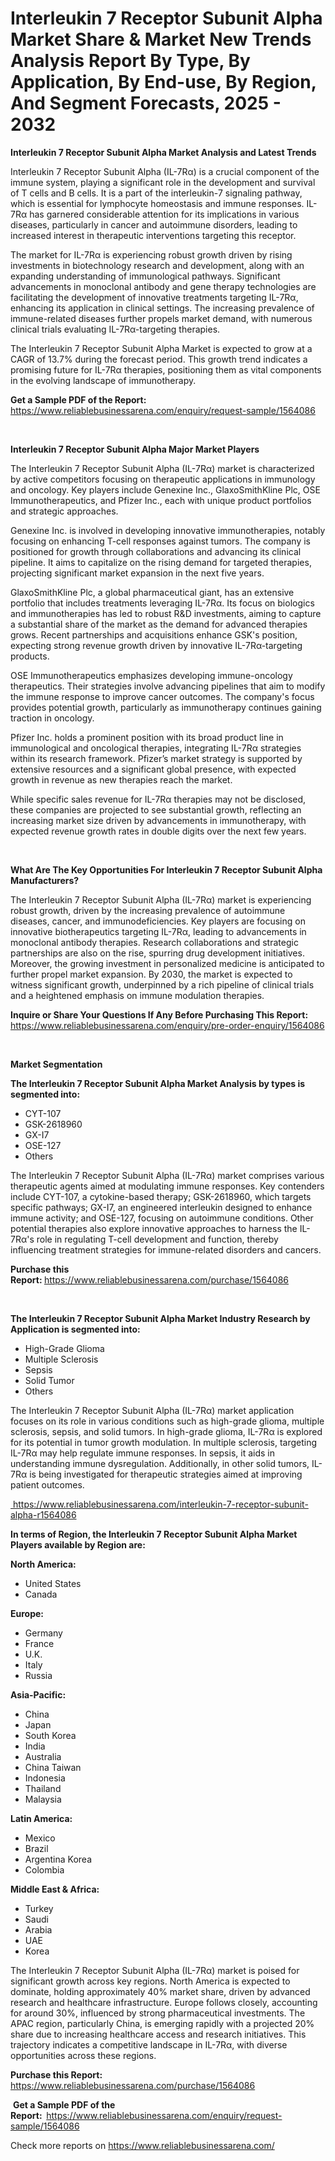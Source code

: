 <p><h1>Interleukin 7 Receptor Subunit Alpha Market Share & Market New Trends Analysis Report By Type, By Application, By End-use, By Region, And Segment Forecasts, 2025 - 2032</h1></p><p><strong>Interleukin 7 Receptor Subunit Alpha Market Analysis and Latest Trends</strong></p>
<p><p>Interleukin 7 Receptor Subunit Alpha (IL-7Rα) is a crucial component of the immune system, playing a significant role in the development and survival of T cells and B cells. It is a part of the interleukin-7 signaling pathway, which is essential for lymphocyte homeostasis and immune responses. IL-7Rα has garnered considerable attention for its implications in various diseases, particularly in cancer and autoimmune disorders, leading to increased interest in therapeutic interventions targeting this receptor.</p><p>The market for IL-7Rα is experiencing robust growth driven by rising investments in biotechnology research and development, along with an expanding understanding of immunological pathways. Significant advancements in monoclonal antibody and gene therapy technologies are facilitating the development of innovative treatments targeting IL-7Rα, enhancing its application in clinical settings. The increasing prevalence of immune-related diseases further propels market demand, with numerous clinical trials evaluating IL-7Rα-targeting therapies. </p><p>The Interleukin 7 Receptor Subunit Alpha Market is expected to grow at a CAGR of 13.7% during the forecast period. This growth trend indicates a promising future for IL-7Rα therapies, positioning them as vital components in the evolving landscape of immunotherapy.</p></p>
<p><strong>Get a Sample PDF of the Report:&nbsp;</strong> <a href="https://www.reliablebusinessarena.com/enquiry/request-sample/1564086?utm_campaign=3221&utm_medium=2&utm_source=Github&utm_content=ia&utm_term=09032025&utm_id=interleukin-7-receptor-subunit-alpha">https://www.reliablebusinessarena.com/enquiry/request-sample/1564086</a></p>
<p>&nbsp;</p>
<p><strong>Interleukin 7 Receptor Subunit Alpha Major Market Players</strong></p>
<p><p>The Interleukin 7 Receptor Subunit Alpha (IL-7Rα) market is characterized by active competitors focusing on therapeutic applications in immunology and oncology. Key players include Genexine Inc., GlaxoSmithKline Plc, OSE Immunotherapeutics, and Pfizer Inc., each with unique product portfolios and strategic approaches.</p><p>Genexine Inc. is involved in developing innovative immunotherapies, notably focusing on enhancing T-cell responses against tumors. The company is positioned for growth through collaborations and advancing its clinical pipeline. It aims to capitalize on the rising demand for targeted therapies, projecting significant market expansion in the next five years.</p><p>GlaxoSmithKline Plc, a global pharmaceutical giant, has an extensive portfolio that includes treatments leveraging IL-7Rα. Its focus on biologics and immunotherapies has led to robust R&D investments, aiming to capture a substantial share of the market as the demand for advanced therapies grows. Recent partnerships and acquisitions enhance GSK's position, expecting strong revenue growth driven by innovative IL-7Rα-targeting products.</p><p>OSE Immunotherapeutics emphasizes developing immune-oncology therapeutics. Their strategies involve advancing pipelines that aim to modify the immune response to improve cancer outcomes. The company's focus provides potential growth, particularly as immunotherapy continues gaining traction in oncology.</p><p>Pfizer Inc. holds a prominent position with its broad product line in immunological and oncological therapies, integrating IL-7Rα strategies within its research framework. Pfizer’s market strategy is supported by extensive resources and a significant global presence, with expected growth in revenue as new therapies reach the market.</p><p>While specific sales revenue for IL-7Rα therapies may not be disclosed, these companies are projected to see substantial growth, reflecting an increasing market size driven by advancements in immunotherapy, with expected revenue growth rates in double digits over the next few years.</p></p>
<p>&nbsp;</p>
<p><strong>What Are The Key Opportunities For Interleukin 7 Receptor Subunit Alpha Manufacturers?</strong></p>
<p><p>The Interleukin 7 Receptor Subunit Alpha (IL-7Rα) market is experiencing robust growth, driven by the increasing prevalence of autoimmune diseases, cancer, and immunodeficiencies. Key players are focusing on innovative biotherapeutics targeting IL-7Rα, leading to advancements in monoclonal antibody therapies. Research collaborations and strategic partnerships are also on the rise, spurring drug development initiatives. Moreover, the growing investment in personalized medicine is anticipated to further propel market expansion. By 2030, the market is expected to witness significant growth, underpinned by a rich pipeline of clinical trials and a heightened emphasis on immune modulation therapies.</p></p>
<p><strong>Inquire or Share Your Questions If Any Before Purchasing This Report:</strong> <a href="https://www.reliablebusinessarena.com/enquiry/pre-order-enquiry/1564086?utm_campaign=3221&utm_medium=2&utm_source=Github&utm_content=ia&utm_term=09032025&utm_id=interleukin-7-receptor-subunit-alpha">https://www.reliablebusinessarena.com/enquiry/pre-order-enquiry/1564086</a></p>
<p>&nbsp;</p>
<p><strong>Market Segmentation</strong></p>
<p><strong>The Interleukin 7 Receptor Subunit Alpha Market Analysis by types is segmented into:</strong></p>
<p><ul><li>CYT-107</li><li>GSK-2618960</li><li>GX-I7</li><li>OSE-127</li><li>Others</li></ul></p>
<p><p>The Interleukin 7 Receptor Subunit Alpha (IL-7Rα) market comprises various therapeutic agents aimed at modulating immune responses. Key contenders include CYT-107, a cytokine-based therapy; GSK-2618960, which targets specific pathways; GX-I7, an engineered interleukin designed to enhance immune activity; and OSE-127, focusing on autoimmune conditions. Other potential therapies also explore innovative approaches to harness the IL-7Rα's role in regulating T-cell development and function, thereby influencing treatment strategies for immune-related disorders and cancers.</p></p>
<p><strong>Purchase this Report:&nbsp;</strong><a href="https://www.reliablebusinessarena.com/purchase/1564086?utm_campaign=3221&utm_medium=2&utm_source=Github&utm_content=ia&utm_term=09032025&utm_id=interleukin-7-receptor-subunit-alpha">https://www.reliablebusinessarena.com/purchase/1564086</a></p>
<p>&nbsp;</p>
<p><strong>The Interleukin 7 Receptor Subunit Alpha Market Industry Research by Application is segmented into:</strong></p>
<p><ul><li>High-Grade Glioma</li><li>Multiple Sclerosis</li><li>Sepsis</li><li>Solid Tumor</li><li>Others</li></ul></p>
<p><p>The Interleukin 7 Receptor Subunit Alpha (IL-7Rα) market application focuses on its role in various conditions such as high-grade glioma, multiple sclerosis, sepsis, and solid tumors. In high-grade glioma, IL-7Rα is explored for its potential in tumor growth modulation. In multiple sclerosis, targeting IL-7Rα may help regulate immune responses. In sepsis, it aids in understanding immune dysregulation. Additionally, in other solid tumors, IL-7Rα is being investigated for therapeutic strategies aimed at improving patient outcomes.</p></p>
<p><a href="https://www.reliablebusinessarena.com/interleukin-7-receptor-subunit-alpha-r1564086?utm_campaign=3221&utm_medium=2&utm_source=Github&utm_content=ia&utm_term=09032025&utm_id=interleukin-7-receptor-subunit-alpha">&nbsp;https://www.reliablebusinessarena.com/interleukin-7-receptor-subunit-alpha-r1564086</a></p>
<p><strong>In terms of Region, the Interleukin 7 Receptor Subunit Alpha Market Players available by Region are:</strong></p>
<p>
    <p> <strong> North America: </strong>
        <ul>
            <li>United States</li>
            <li>Canada</li>
        </ul>
        </p> 
    <p> <strong> Europe: </strong>
        <ul>
            <li>Germany</li>
            <li>France</li>
            <li>U.K.</li>
            <li>Italy</li>
            <li>Russia</li>
        </ul>
        </p> 
    <p> <strong> Asia-Pacific: </strong>
        <ul>
            <li>China</li>
            <li>Japan</li>
            <li>South Korea</li>
            <li>India</li>
            <li>Australia</li>
            <li>China Taiwan</li>
            <li>Indonesia</li>
            <li>Thailand</li>
            <li>Malaysia</li>
        </ul>
        </p> 
    <p> <strong> Latin America: </strong>
        <ul>
            <li>Mexico</li>
            <li>Brazil</li>
            <li>Argentina Korea</li>
            <li>Colombia</li>
        </ul>
        </p> 
    <p> <strong> Middle East & Africa: </strong>
        <ul>
            <li>Turkey</li>
            <li>Saudi</li>
            <li>Arabia</li>
            <li>UAE</li>
            <li>Korea</li>
        </ul>
    </p>
    </p>
<p><p>The Interleukin 7 Receptor Subunit Alpha (IL-7Rα) market is poised for significant growth across key regions. North America is expected to dominate, holding approximately 40% market share, driven by advanced research and healthcare infrastructure. Europe follows closely, accounting for around 30%, influenced by strong pharmaceutical investments. The APAC region, particularly China, is emerging rapidly with a projected 20% share due to increasing healthcare access and research initiatives. This trajectory indicates a competitive landscape in IL-7Rα, with diverse opportunities across these regions.</p></p>
<p><strong>Purchase this Report: </strong><a href="https://www.reliablebusinessarena.com/purchase/1564086?utm_campaign=3221&utm_medium=2&utm_source=Github&utm_content=ia&utm_term=09032025&utm_id=interleukin-7-receptor-subunit-alpha">https://www.reliablebusinessarena.com/purchase/1564086</a></p>
<p>&nbsp;<strong>Get a Sample PDF of the Report:&nbsp;&nbsp;</strong><a href="https://www.reliablebusinessarena.com/enquiry/request-sample/1564086?utm_campaign=3221&utm_medium=2&utm_source=Github&utm_content=ia&utm_term=09032025&utm_id=interleukin-7-receptor-subunit-alpha">https://www.reliablebusinessarena.com/enquiry/request-sample/1564086</a></p>
<p><strong></strong></p>
<p>Check more reports on <a href="https://www.reliablebusinessarena.com/?utm_campaign=3221&utm_medium=2&utm_source=Github&utm_content=ia&utm_term=09032025&utm_id=interleukin-7-receptor-subunit-alpha">https://www.reliablebusinessarena.com/</a></p>